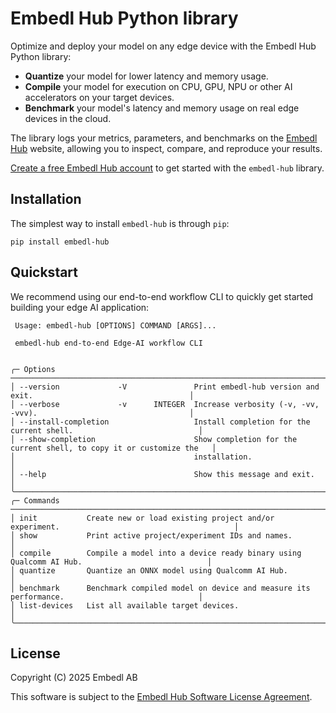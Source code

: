 # Embedl Hub Python library

Optimize and deploy your model on any edge device with the Embedl Hub Python library:

- **Quantize** your model for lower latency and memory usage.
- **Compile** your model for execution on CPU, GPU, NPU or other AI accelerators on your target devices.
- **Benchmark** your model's latency and memory usage on real edge devices in the cloud.

The library logs your metrics, parameters, and benchmarks on the [Embedl Hub](https://hub.embedl.com)
website, allowing you to inspect, compare, and reproduce your results.

[Create a free Embedl Hub account](https://hub.embedl.com/docs/setup)
to get started with the `embedl-hub` library.

## Installation

The simplest way to install `embedl-hub` is through `pip`:

```shell
pip install embedl-hub
```

## Quickstart

We recommend using our end-to-end workflow CLI to quickly get started building your edge AI application:

```shell
 Usage: embedl-hub [OPTIONS] COMMAND [ARGS]...

 embedl-hub end-to-end Edge-AI workflow CLI


╭─ Options ───────────────────────────────────────────────────────────────────────────────────────────────────╮
│ --version             -V               Print embedl-hub version and exit.                                   │
│ --verbose             -v      INTEGER  Increase verbosity (-v, -vv, -vvv).                                  │
│ --install-completion                   Install completion for the current shell.                            │
│ --show-completion                      Show completion for the current shell, to copy it or customize the   │
│                                        installation.                                                        │
│ --help                                 Show this message and exit.                                          │
╰─────────────────────────────────────────────────────────────────────────────────────────────────────────────╯
╭─ Commands ──────────────────────────────────────────────────────────────────────────────────────────────────╮
│ init           Create new or load existing project and/or experiment.                                       │
│ show           Print active project/experiment IDs and names.                                               │
│ compile        Compile a model into a device ready binary using Qualcomm AI Hub.                            │
│ quantize       Quantize an ONNX model using Qualcomm AI Hub.                                                │
│ benchmark      Benchmark compiled model on device and measure its performance.                              │
│ list-devices   List all available target devices.                                                           │
╰─────────────────────────────────────────────────────────────────────────────────────────────────────────────╯
```

## License

Copyright (C) 2025 Embedl AB

This software is subject to the [Embedl Hub Software License Agreement](https://hub.embedl.com/embedl-hub-sla.txt).

<!-- Copyright (C) 2025 Embedl AB -->
